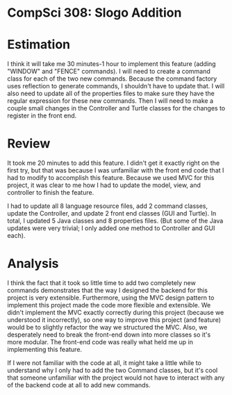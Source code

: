 CompSci 308: Slogo Addition
===================
Estimation
=======
I think it will take me 30 minutes-1 hour to implement this feature (adding "WINDOW" and "FENCE" commands).  I will need to create a command class for each of the two new commands.  Because the command factory uses reflection to generate commands, I shouldn't have to update that.  I will also need to update all of the properties files to make sure they have the regular expression for these new commands.  Then I will need to make a couple small changes in the Controller and Turtle classes for the changes to register in the front end.

Review
=======
It took me 20 minutes to add this feature.  I didn't get it exactly right on the first try, but that was because I was unfamiliar with the front end code that I had to modify to accomplish this feature.  Because we used MVC for this project, it was clear to me how I had to update the model, view, and controller to finish the feature.  

I had to update all 8 language resource files, add 2 command classes, update the Controller, and update 2 front end classes (GUI and Turtle).  In total, I updated 5 Java classes and 8 properties files.  (But some of the Java updates were very trivial; I only added one method to Controller and GUI each).

Analysis
=======
I think the fact that it took so little time to add two completely new commands demonstrates that the way I designed the backend for this project is very extensible.  Furthermore, using the MVC design pattern to implement this project made the code more flexible and extensible.  We didn't implement the MVC exactly correctly during this project (because we understood it incorrectly), so one way to improve this project (and feature) would be to slightly refactor the way we structured the MVC.  Also, we desperately need to break the front-end down into more classes so it's more modular.  The front-end code was really what held me up in implementing this feature.

If I were not familiar with the code at all, it might take a little while to understand why I only had to add the two Command classes, but it's cool that someone unfamiliar with the project would not have to interact with any of the backend code at all to add new commands. 